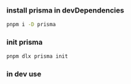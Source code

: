 ### install prisma in devDependencies

```bash
pnpm i -D prisma
```

### init prisma

```bash
pnpm dlx prisma init
```

### in dev use